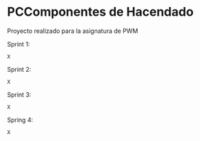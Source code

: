 # PCComponentes de Hacendado

Proyecto realizado para la asignatura de PWM

Sprint 1:

    X
    
Sprint 2:

    X
    
Sprint 3:

    X
    
Spring 4:

    X

